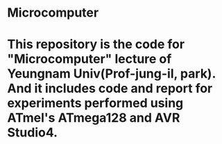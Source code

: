 Microcomputer
===============
# This repository is the code for "Microcomputer" lecture of Yeungnam Univ(Prof-jung-il, park). And it includes code and report for experiments performed using ATmel's ATmega128 and AVR Studio4.
